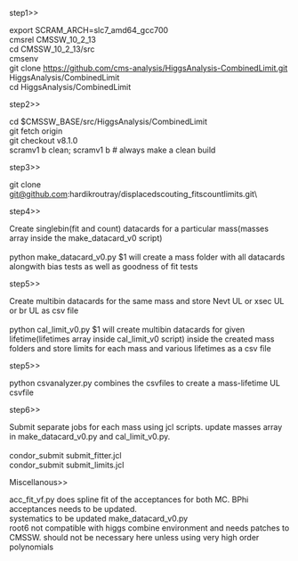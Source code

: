 step1>>

export SCRAM_ARCH=slc7_amd64_gcc700\
cmsrel CMSSW_10_2_13\
cd CMSSW_10_2_13/src\
cmsenv\
git clone https://github.com/cms-analysis/HiggsAnalysis-CombinedLimit.git HiggsAnalysis/CombinedLimit\
cd HiggsAnalysis/CombinedLimit

step2>> 

cd $CMSSW_BASE/src/HiggsAnalysis/CombinedLimit\
git fetch origin\
git checkout v8.1.0\
scramv1 b clean; scramv1 b # always make a clean build

step3>>

git clone git@github.com:hardikroutray/displacedscouting_fitscountlimits.git\

step4>>

Create singlebin(fit and count) datacards for a particular mass(masses array inside the make_datacard_v0 script)\
\
python make_datacard_v0.py $1 will create a mass folder with all datacards alongwith bias tests as well as goodness of fit tests

step5>>

Create multibin datacards for the same mass and store Nevt UL or xsec UL or br UL as csv file\
\
python cal_limit_v0.py $1 will create multibin datacards for given lifetime(lifetimes array inside cal_limit_v0 script) inside the created mass folders and store limits for each mass and various lifetimes as a csv file

step5>>

python csvanalyzer.py combines the csvfiles to create a mass-lifetime UL csvfile

step6>>

Submit separate jobs for each mass using jcl scripts. update masses array in make_datacard_v0.py and cal_limit_v0.py.\
\
condor_submit submit_fitter.jcl\
condor_submit submit_limits.jcl

Miscellanous>>

acc_fit_vf.py does spline fit of the acceptances for both MC. BPhi acceptances needs to be updated.\
systematics to be updated make_datacard_v0.py\
root6 not compatible with higgs combine environment and needs patches to CMSSW. should not be necessary here unless using very high order polynomials
